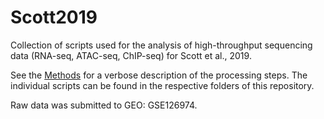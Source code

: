 # Scott2019

Collection of scripts used for the analysis of high-throughput sequencing data (RNA-seq, ATAC-seq, ChIP-seq) for Scott et al., 2019.

See the [Methods](https://github.com/friedue/Scott2019/blob/master/methods_andrew.md) for a verbose description of the processing steps.
The individual scripts can be found in the respective folders of this repository.

Raw data was submitted to GEO: GSE126974.
